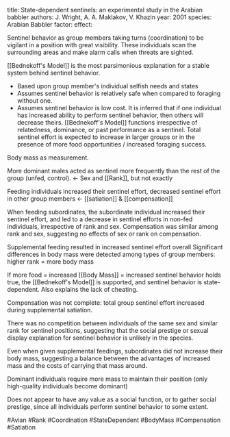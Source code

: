 title: State-dependent sentinels: an experimental study in the Arabian babbler
authors: J. Wright, A. A. Maklakov, V. Khazin
year: 2001
species: Arabian Babbler
factor:
effect:

Sentinel behavior as group members taking turns (coordination) to be vigilant in a position with great visibility. These individuals scan the surrounding areas and make alarm calls when threats are sighted.

[[Bednekoff's Model]] is the most parsimonious explanation for a stable system behind sentinel behavior.
- Based upon group member's individual selfish needs and states
- Assumes sentinel behavior is relatively safe when compared to foraging without one.
- Assumes sentinel behavior is low cost.
It is inferred that if one individual has increased ability to perform sentinel behavior, then others will decrease theirs.
[[Bednekoff's Model]] functions irrespective of relatedness, dominance, or past performance as a sentinel.
Total sentinel effort is expected to increase in larger groups or in the presence of more food opportunities / increased foraging success.

Body mass as measurement.

More dominant males acted as sentinel more frequently than the rest of the group (unfed, control). <- Sex and [[Rank]], but not exactly

Feeding individuals increased their sentinel effort, decreased sentinel effort in other group members <-  [[satiation]] & [[compensation]]

When feeding subordinates, the subordinate individual increased their sentinel effort, and led to a decrease in sentinel efforts in non-fed individuals, irrespective of rank and sex.
Compensation was similar among rank and sex, suggesting no effects of sex or rank on compensation.

Supplemental feeding resulted in increased sentinel effort overall
Significant differences in body mass were detected among types of group members: higher rank = more body mass

If more food = increased [[Body Mass]] = increased sentinel behavior holds true, the [[Bednekoff's Model]] is supported, and sentinel behavior is state-dependent. Also explains the lack of cheating.

Compensation was not complete: total group sentinel effort increased during supplemental satiation.

There was no competition between individuals of the same sex and similar rank for sentinel positions, suggesting that the social prestige or sexual display explanation for sentinel behavior is unlikely in the species.

Even when given supplemental feedings, subordinates did not increase their body mass, suggesting a balance between the advantages of increased mass and the costs of carrying that mass around.

Dominant individuals require more mass to maintain their position (only high-quality individuals become dominant)

Does not appear to have any value as a social function, or to gather social  prestige, since all individuals perform sentinel behavior to some extent.

#Avian #Rank #Coordination #StateDependent #BodyMass #Compensation #Satiation 